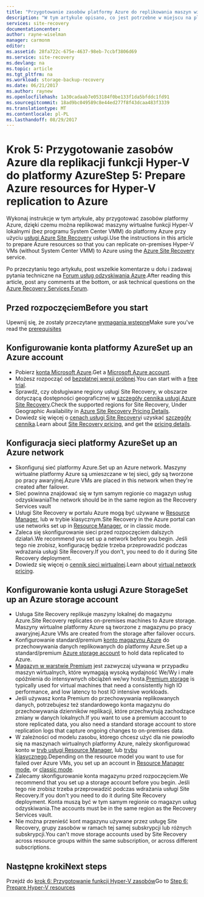 ```yaml
---
title: "Przygotowanie zasobów platformy Azure do replikowania maszyn wirtualnych funkcji Hyper-V (bez programu System Center VMM) na platformie Azure przy użyciu usługi Azure Site Recovery | Dokumentacja firmy Microsoft"
description: "W tym artykule opisano, co jest potrzebne w miejscu na platformie Azure przed rozpoczęciem replikacji maszyn wirtualnych funkcji Hyper-V (bez VMM) na platformie Azure przy użyciu usługi Azure Site Recovery"
services: site-recovery
documentationcenter: 
author: rayne-wiselman
manager: carmonm
editor: 
ms.assetid: 28fa722c-675e-4637-98eb-7ccbf3806d69
ms.service: site-recovery
ms.devlang: na
ms.topic: article
ms.tgt_pltfrm: na
ms.workload: storage-backup-recovery
ms.date: 06/21/2017
ms.author: raynew
ms.openlocfilehash: 1a30cadaab7e053184f0be133f1da5bfddc1fd91
ms.sourcegitcommit: 18ad9bc049589c8e44ed277f8f43dcaa483f3339
ms.translationtype: MT
ms.contentlocale: pl-PL
ms.lasthandoff: 08/29/2017
---
```

# <a name="step-5-prepare-azure-resources-for-hyper-v-replication-to-azure"></a><span data-ttu-id="e5676-103">Krok 5: Przygotowanie zasobów Azure dla replikacji funkcji Hyper-V do platformy Azure</span><span class="sxs-lookup"><span data-stu-id="e5676-103">Step 5: Prepare Azure resources for Hyper-V replication to Azure</span></span>

<span data-ttu-id="e5676-104">Wykonaj instrukcje w tym artykule, aby przygotować zasobów platformy Azure, dzięki czemu można replikować maszyny wirtualne funkcji Hyper-V lokalnymi (bez programu System Center VMM) do platformy Azure przy użyciu [usługi Azure Site Recovery](site-recovery-overview.md) usługi.</span><span class="sxs-lookup"><span data-stu-id="e5676-104">Use the instructions in this article to prepare Azure resources so that you can replicate on-premises Hyper-V VMs (without System Center VMM) to Azure using the [Azure Site Recovery](site-recovery-overview.md) service.</span></span>

<span data-ttu-id="e5676-105">Po przeczytaniu tego artykułu, post wszelkie komentarze u dołu i zadawaj pytania techniczne na [Forum usług odzyskiwania Azure](https://social.msdn.microsoft.com/forums/azure/home?forum=hypervrecovmgr).</span><span class="sxs-lookup"><span data-stu-id="e5676-105">After reading this article, post any comments at the bottom, or ask technical questions on the [Azure Recovery Services Forum](https://social.msdn.microsoft.com/forums/azure/home?forum=hypervrecovmgr).</span></span>

## <a name="before-you-start"></a><span data-ttu-id="e5676-106">Przed rozpoczęciem</span><span class="sxs-lookup"><span data-stu-id="e5676-106">Before you start</span></span>

<span data-ttu-id="e5676-107">Upewnij się, że zostały przeczytane [wymagania wstępne](hyper-v-site-walkthrough-prerequisites.md)</span><span class="sxs-lookup"><span data-stu-id="e5676-107">Make sure you've read the [prerequisites](hyper-v-site-walkthrough-prerequisites.md)</span></span>

## <a name="set-up-an-azure-account"></a><span data-ttu-id="e5676-108">Konfigurowanie konta platformy Azure</span><span class="sxs-lookup"><span data-stu-id="e5676-108">Set up an Azure account</span></span>

- <span data-ttu-id="e5676-109">Pobierz [konta Microsoft Azure](http://azure.microsoft.com/).</span><span class="sxs-lookup"><span data-stu-id="e5676-109">Get a [Microsoft Azure account](http://azure.microsoft.com/).</span></span>
- <span data-ttu-id="e5676-110">Możesz rozpocząć od [bezpłatnej wersji próbnej](https://azure.microsoft.com/pricing/free-trial/).</span><span class="sxs-lookup"><span data-stu-id="e5676-110">You can start with a [free trial](https://azure.microsoft.com/pricing/free-trial/).</span></span>
- <span data-ttu-id="e5676-111">Sprawdź, czy obsługiwane regiony usługi Site Recovery, w obszarze dotyczącą dostępności geograficznej w [szczegóły cennika usługi Azure Site Recovery](https://azure.microsoft.com/pricing/details/site-recovery/).</span><span class="sxs-lookup"><span data-stu-id="e5676-111">Check the supported regions for Site Recovery, Under Geographic Availability in [Azure Site Recovery Pricing Details](https://azure.microsoft.com/pricing/details/site-recovery/).</span></span>
- <span data-ttu-id="e5676-112">Dowiedz się więcej o [cenach usługi Site Recovery](site-recovery-faq.md#pricing)i uzyskać [szczegóły cennika](https://azure.microsoft.com/pricing/details/site-recovery/).</span><span class="sxs-lookup"><span data-stu-id="e5676-112">Learn about [Site Recovery pricing](site-recovery-faq.md#pricing), and get the [pricing details](https://azure.microsoft.com/pricing/details/site-recovery/).</span></span>


## <a name="set-up-an-azure-network"></a><span data-ttu-id="e5676-113">Konfiguracja sieci platformy Azure</span><span class="sxs-lookup"><span data-stu-id="e5676-113">Set up an Azure network</span></span>

- <span data-ttu-id="e5676-114">Skonfiguruj sieć platformy Azure.</span><span class="sxs-lookup"><span data-stu-id="e5676-114">Set up an Azure network.</span></span> <span data-ttu-id="e5676-115">Maszyny wirtualne platformy Azure są umieszczane w tej sieci, gdy są tworzone po pracy awaryjnej.</span><span class="sxs-lookup"><span data-stu-id="e5676-115">Azure VMs are placed in this network when they're created after failover.</span></span>
- <span data-ttu-id="e5676-116">Sieć powinna znajdować się w tym samym regionie co magazyn usług odzyskiwania</span><span class="sxs-lookup"><span data-stu-id="e5676-116">The network should be in the same region as the Recovery Services vault</span></span>
- <span data-ttu-id="e5676-117">Usługi Site Recovery w portalu Azure mogą być używane w [Resource Manager](../resource-manager-deployment-model.md), lub w trybie klasycznym.</span><span class="sxs-lookup"><span data-stu-id="e5676-117">Site Recovery in the Azure portal can use networks set up in [Resource Manager](../resource-manager-deployment-model.md), or in classic mode.</span></span>
- <span data-ttu-id="e5676-118">Zaleca się skonfigurowanie sieci przed rozpoczęciem dalszych działań.</span><span class="sxs-lookup"><span data-stu-id="e5676-118">We recommend you set up a network before you begin.</span></span> <span data-ttu-id="e5676-119">Jeśli tego nie zrobisz, konfigurację będzie trzeba przeprowadzić podczas wdrażania usługi Site Recovery.</span><span class="sxs-lookup"><span data-stu-id="e5676-119">If you don't, you need to do it during Site Recovery deployment.</span></span>
- <span data-ttu-id="e5676-120">Dowiedz się więcej o [cennik sieci wirtualnej](https://azure.microsoft.com/pricing/details/virtual-network/).</span><span class="sxs-lookup"><span data-stu-id="e5676-120">Learn about [virtual network pricing](https://azure.microsoft.com/pricing/details/virtual-network/).</span></span>


## <a name="set-up-an-azure-storage-account"></a><span data-ttu-id="e5676-121">Konfigurowanie konta usługi Azure Storage</span><span class="sxs-lookup"><span data-stu-id="e5676-121">Set up an Azure storage account</span></span>

- <span data-ttu-id="e5676-122">Usługa Site Recovery replikuje maszyny lokalnej do magazynu Azure.</span><span class="sxs-lookup"><span data-stu-id="e5676-122">Site Recovery replicates on-premises machines to Azure storage.</span></span> <span data-ttu-id="e5676-123">Maszyny wirtualne platformy Azure są tworzone z magazynu po pracy awaryjnej.</span><span class="sxs-lookup"><span data-stu-id="e5676-123">Azure VMs are created from the storage after failover occurs.</span></span>
- <span data-ttu-id="e5676-124">Konfigurowanie standard/premium [konto magazynu Azure](../storage/common/storage-create-storage-account.md#create-a-storage-account) do przechowywania danych replikowanych do platformy Azure.</span><span class="sxs-lookup"><span data-stu-id="e5676-124">Set up a standard/premium [Azure storage account](../storage/common/storage-create-storage-account.md#create-a-storage-account) to hold data replicated to Azure.</span></span>
- <span data-ttu-id="e5676-125">[Magazyn w warstwie Premium](../storage/common/storage-premium-storage.md) jest zazwyczaj używana w przypadku maszyn wirtualnych, które wymagają wysoką wydajność We/Wy i małe opóźnienia do intensywnych obciążeń we/wy hosta.</span><span class="sxs-lookup"><span data-stu-id="e5676-125">[Premium storage](../storage/common/storage-premium-storage.md) is typically used for virtual machines that need a consistently high IO performance, and low latency to host IO intensive workloads.</span></span>
- <span data-ttu-id="e5676-126">Jeśli używasz konta Premium do przechowywania replikowanych danych, potrzebujesz też standardowego konta magazynu do przechowywania dzienników replikacji, które przechwytują zachodzące zmiany w danych lokalnych.</span><span class="sxs-lookup"><span data-stu-id="e5676-126">If you want to use a premium account to store replicated data, you also need a standard storage account to store replication logs that capture ongoing changes to on-premises data.</span></span>
- <span data-ttu-id="e5676-127">W zależności od modelu zasobu, którego chcesz użyć dla nie powiodło się na maszynach wirtualnych platformy Azure, należy skonfigurować konto w [tryb usługi Resource Manager](../storage/common/storage-create-storage-account.md), lub [trybu klasycznego](../storage/common/storage-create-storage-account.md).</span><span class="sxs-lookup"><span data-stu-id="e5676-127">Depending on the resource model you want to use for failed over Azure VMs, you set up an account in [Resource Manager mode](../storage/common/storage-create-storage-account.md), or [classic mode](../storage/common/storage-create-storage-account.md).</span></span>
- <span data-ttu-id="e5676-128">Zalecamy skonfigurowanie konta magazynu przed rozpoczęciem.</span><span class="sxs-lookup"><span data-stu-id="e5676-128">We recommend that you set up a storage account before you begin.</span></span> <span data-ttu-id="e5676-129">Jeśli tego nie zrobisz trzeba przeprowadzić podczas wdrażania usługi Site Recovery.</span><span class="sxs-lookup"><span data-stu-id="e5676-129">If you don't you need to do it during Site Recovery deployment.</span></span> <span data-ttu-id="e5676-130">Konta muszą być w tym samym regionie co magazyn usług odzyskiwania.</span><span class="sxs-lookup"><span data-stu-id="e5676-130">The accounts must be in the same region as the Recovery Services vault.</span></span>
- <span data-ttu-id="e5676-131">Nie można przenieść kont magazynu używane przez usługę Site Recovery, grupy zasobów w ramach tej samej subskrypcji lub różnych subskrypcji.</span><span class="sxs-lookup"><span data-stu-id="e5676-131">You can't move storage accounts used by Site Recovery across resource groups within the same subscription, or across different subscriptions.</span></span>


## <a name="next-steps"></a><span data-ttu-id="e5676-132">Następne kroki</span><span class="sxs-lookup"><span data-stu-id="e5676-132">Next steps</span></span>

<span data-ttu-id="e5676-133">Przejdź do [krok 6: Przygotowanie funkcji Hyper-V zasobów](hyper-v-site-walkthrough-prepare-hyper-v.md)</span><span class="sxs-lookup"><span data-stu-id="e5676-133">Go to [Step 6: Prepare Hyper-V resources](hyper-v-site-walkthrough-prepare-hyper-v.md)</span></span>
